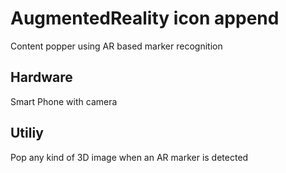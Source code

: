 # AugmentedReality icon append

Content popper using AR based marker recognition
 
 ## **Hardware**
 
Smart Phone with camera

## **Utiliy**

Pop any kind of 3D image when an AR marker is detected

